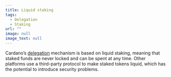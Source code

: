 ```yaml
---
title: Liquid staking
tags:
  - Delegation
  - Staking
url: ""
image: null
image_text: null
---
```


Cardano’s [delegation](https://www.essentialcardano.io/glossary/delegation) mechanism is based on liquid staking, meaning that staked funds are never locked and can be spent at any time. Other platforms use a third-party protocol to make staked tokens liquid, which has the potential to introduce security problems.
